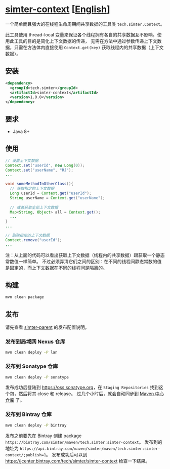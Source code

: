 # [simter-context](https://github.com/simter/simter-context) [[English]]

一个简单而且强大的在线程生命周期间共享数据的工具类 `tech.simter.Context`。

此工具使用 thread-local 变量来保证各个线程拥有各自的共享数据互不影响。使用此工具的目的是简化上下文数据的传递，
无需在方法中通过参数传递上下文数据，只需在方法体内直接使用 `Context.get(key)` 获取线程内的共享数据（上下文数据）。


## 安装

```xml
<dependency>
  <groupId>tech.simter</groupId>
  <artifactId>simter-context</artifactId>
  <version>1.0.0</version>
</dependency>
```

## 要求

- Java 8+

## 使用

```java
// 设置上下文数据
Context.set("userId", new Long(0));
Context.set("userName", "RJ");
...

void someMethodInOtherClass(){
  // 获取指定的上下文数据
  Long userId = Context.get("userId");
  String userName = Context.get("userName");
  
  // 或者获取全部上下文数据
  Map<String, Object> all = Context.get();
  ...
}
...

// 删除指定的上下文数据
Context.remove("userId");
...
```

注：从上面的代码可以看出获取上下文数据（线程内的共享数据）跟获取一个静态常数值一样简单。
不过必须弄清它们之间的区别：在不同的线程间静态常数的值是固定的，而上下文数据在不同的线程间是隔离的。

## 构建

```bash
mvn clean package
```

## 发布

请先查看 [simter-parent] 的发布配置说明。

### 发布到局域网 Nexus 仓库

```bash
mvn clean deploy -P lan
```

### 发布到 Sonatype 仓库

```bash
mvn clean deploy -P sonatype
```

发布成功后登陆到 <https://oss.sonatype.org>，在 `Staging Repositories` 找到这个包，然后将其 close 和 release。
过几个小时后，就会自动同步到 [Maven 中心仓库](http://repo1.maven.org/maven2/tech/simter/simter-context) 了。

### 发布到 Bintray 仓库

```bash
mvn clean deploy -P bintray
```

发布之前要先在 Bintray 创建 package `https://bintray.com/simter/maven/tech.simter:simter-context`。
发布到的地址为 `https://api.bintray.com/maven/simter/maven/tech.simter:simter-context/;publish=1`。
发布成功后可以到 <https://jcenter.bintray.com/tech/simter/simter-context> 检查一下结果。


[simter-parent]: https://github.com/simter/simter-parent/blob/master/docs/README.zh-cn.md
[English]: https://github.com/simter/simter-context/blob/master/README.md